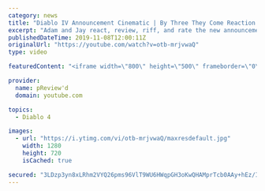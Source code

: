 ```yaml
---
category: news
title: "Diablo IV Announcement Cinematic | By Three They Come Reaction / Review / Rating"
excerpt: "Adam and Jay react, review, riff, and rate the new announcement cinematic everyone wanted to see last year at Blizzcon, Diablo IV 'By Three They Come'."
publishedDateTime: 2019-11-08T12:00:11Z
originalUrl: "https://youtube.com/watch?v=otb-mrjvwaQ"
type: video

featuredContent: "<iframe width=\"800\" height=\"500\" frameborder=\"0\" src=\"https://www.youtube.com/embed/otb-mrjvwaQ\" allow=\"accelerometer; autoplay; encrypted-media; gyroscope; picture-in-picture\" allowfullscreen></iframe>"

provider:
  name: pReview'd
  domain: youtube.com

topics:
  - Diablo 4

images:
  - url: "https://i.ytimg.com/vi/otb-mrjvwaQ/maxresdefault.jpg"
    width: 1280
    height: 720
    isCached: true

secured: "3LDzp3yn8xLRhm2VYQ26pms96VlT9WU6HWqpGH3oKwQHAMprTcb0AAy+hEz/Imbx09VbCm7ITutOYniQJbcQWlR6rwTsOfGs05f/iDrDB59+DKsEDhNv2M5gURS/rRWsJAKqW6QGkzfAW/tP8YW59tZ64X0c77dcr2Q4FlJcmqnEKGVO0FvZvRcgtG/IYJgVzdnZq3zl2lnmEk+LAyYSJYdFarXqSCBVxueqOJkEJjEzidHG9698D1JQ/yiI/Sib51F9IyxkmoSO99Apdw852CskSfCC08rVxm9WVFmPHLVD4wV/aUYs034T0WecixnC+EO7PtpzoHcyW7X/F9jfWCTpI0+IbakdMYgBwR0wR0OjfLEiWJJPqEw+8duF+YoyH49SpLlvFzuPOVDE3TQnslwm5ejwVQIBZgHO/XtEPgRY98xnxDVWcXDTyKQcmYHC;ujlRUjlYoXBVrKWL661FYw=="
---
```


